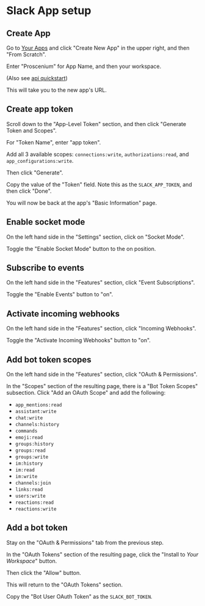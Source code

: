 # Slack App setup

## Create App

Go to [Your Apps](https://api.slack.com/apps) and click "Create New App"
in the upper right, and then "From Scratch".

Enter "Proscenium" for App Name, and then your workspace.

(Also see [api quickstart](https://api.slack.com/quickstart))

This will take you to the new app's URL.

## Create app token

Scroll down to the "App-Level Token" section, and then click
"Generate Token and Scopes".

For "Token Name", enter "app token".

Add all 3 available scopes: `connections:write`, `authorizations:read`,
and `app_configurations:write`.

Then click "Generate".

Copy the value of the "Token" field.
Note this as the `SLACK_APP_TOKEN`, and then click "Done".

You will now be back at the app's "Basic Information" page.

## Enable socket mode

On the left hand side in the "Settings" section,
click on "Socket Mode".

Toggle the "Enable Socket Mode" button to the on position.

## Subscribe to events

On the left hand side in the "Features" section,
click "Event Subscriptions".

Toggle the "Enable Events" button to "on".

## Activate incoming webhooks

On the left hand side in the "Features" section,
click "Incoming Webhooks".

Toggle the "Activate Incoming Webhooks" button to "on".

## Add bot token scopes

On the left hand side in the "Features" section,
click "OAuth & Permissions".

In the "Scopes" section of the resulting page,
there is a "Bot Token Scopes" subsection.
Click "Add an OAuth Scope" and add the following:

- `app_mentions:read`
- `assistant:write`
- `chat:write`
- `channels:history`
- `commands`
- `emoji:read`
- `groups:history`
- `groups:read`
- `groups:write`
- `im:history`
- `im:read`
- `im:write`
- `channels:join`
- `links:read`
- `users:write`
- `reactions:read`
- `reactions:write`

## Add a bot token

Stay on the "OAuth & Permissions" tab from the previous step.

In the "OAuth Tokens" section of the resulting page,
click the "Install to *Your Workspace*" button.

Then click the "Allow" button.

This will return to the "OAuth Tokens" section.

Copy the "Bot User OAuth Token" as the `SLACK_BOT_TOKEN`.
